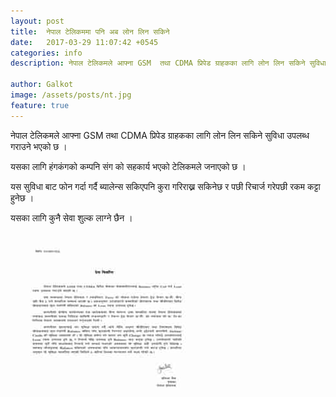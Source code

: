 ```yaml
---
layout: post
title:  नेपाल टेलिकममा पनि अब लोन लिन सकिने 
date:   2017-03-29 11:07:42 +0545
categories: info
description: नेपाल टेलिकमले आफ्ना GSM  तथा CDMA प्रिपेड ग्राहकका लागि लोन लिन सकिने सुविधा उपलब्ध गराउने भएको छ । ...| Galkot News, Khabar, Information

author: Galkot
image: /assets/posts/nt.jpg
feature: true
---
```

नेपाल टेलिकमले आफ्ना GSM  तथा CDMA प्रिपेड ग्राहकका लागि लोन लिन सकिने सुविधा उपलब्ध गराउने भएको छ ।

यसका लागि हंगकंगको कम्पनि संग को सहकार्य भएको टेलिकमले जनाएको छ ।

यस सुविधा बाट फोन गर्दा गर्दै  ब्यालेन्स सकिएपनि कुरा गरिराख्न सकिनेछ र पछी रिचार्ज गरेपछी रकम कट्टा हुनेछ ।

यसका लागि कुनै सेवा शुल्क लाग्ने छैन ।

<img src="/assets/posts/ntloan.jpg" alt="NTC introduces loan service">